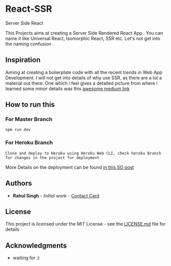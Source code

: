 # React-SSR
Server Side React

This Projects aims at creating a Server Side Rendered React App . You can name it like Universal React, Isomorphic React, SSR etc.
Let's not get into the naming confusion .

## Inspiration
Aiming at creating a boilerplate code with all the recent trends in Web App Development. I will not get into details of why use 
SSR, as there are a lot a material out there. One which i feel gives a detailed picture from where i learned some minor details
was this <a href = "https://medium.com/walmartlabs/the-benefits-of-server-side-rendering-over-client-side-rendering-5d07ff2cefe8">awesome medium link</a>


## How to run this 

### For Master Branch
```
npm run dev
```
### For Heroku Branch
```
Clone and deploy to Heroku using Heroku Web CLI, check heroku Branch for changes in the project for deployment
```
More Details on the deployment can be found <a href="https://stackoverflow.com/questions/61839342/how-to-deploy-a-react-ssr-application-to-heroku">in this SO post</a>

## Authors

* **Rahul Singh** - *Initial work* - [Contact Card](https://www.linkedin.com/in/rahul-singh-78032876/)

## License

This project is licensed under the MIT License - see the [LICENSE.md](LICENSE.md) file for details

## Acknowledgments

* waiting for :) 
